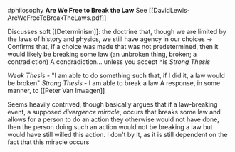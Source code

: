#philosophy 
**Are We Free to Break the Law**
See [[DavidLewis-AreWeFreeToBreakTheLaws.pdf]]

Discusses soft [[Determinism]]: the doctrine that, though we are limited by the laws of history and physics, we still have agency in our choices
->
Confirms that, if a choice was made that was not predetermined, then it would likely be breaking some law (an unbroken thing, broken; a contradiction)
A condradiction... unless you accept his *Strong Thesis*

*Weak Thesis* - "I am able to do something such that, if I did it, a law would be broken"
*Strong Thesis* - I am able to break a law
A response, in some manner, to [[Peter Van Inwagen]]

Seems heavily contrived, though basically argues that if a law-breaking event, a supposed *divergence miracle*, occurs that breaks some law and allows for a person to do an action they otherwise would not have done, then the person doing such an action would not be breaking a law but would have still willed this action. I don't by it, as it is still dependent on the fact that this miracle occurs